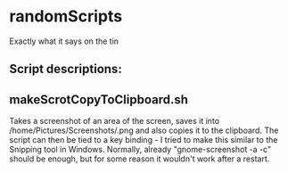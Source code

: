 # randomScripts
Exactly what it says on the tin


Script descriptions: 
-------------------------


makeScrotCopyToClipboard.sh
-------------------------

Takes a screenshot of an area of the screen, saves it into /home/Pictures/Screenshots/<date-time>.png and also copies it to the clipboard. The script can then be tied to a key binding - I tried to make this similar to the Snipping tool in Windows. Normally, already "gnome-screenshot -a -c" should be enough, but for some reason it wouldn't work after a restart.
